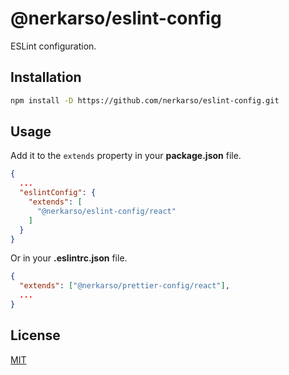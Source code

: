 # @nerkarso/eslint-config

ESLint configuration.

## Installation

```sh
npm install -D https://github.com/nerkarso/eslint-config.git
```

## Usage

Add it to the `extends` property in your **package.json** file.

```json
{
  ...
  "eslintConfig": {
    "extends": [
      "@nerkarso/eslint-config/react"
    ]
  }
}
```

Or in your **.eslintrc.json** file.

```json
{
  "extends": ["@nerkarso/prettier-config/react"],
  ...
}
```

## License

[MIT](LICENSE)
